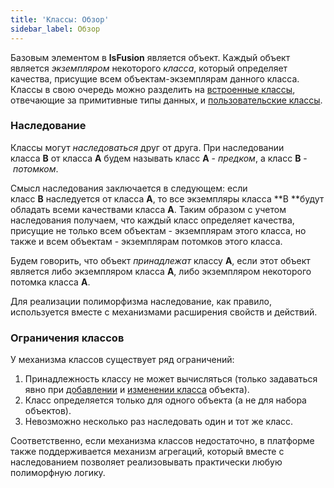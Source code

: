 ```yaml
---
title: 'Классы: Обзор'
sidebar_label: Обзор
---
```


Базовым элементом в **lsFusion** является объект. Каждый объект является *экземпляром* некоторого *класса*, который определяет качества, присущие всем объектам-экземплярам данного класса. Классы в свою очередь можно разделить на [встроенные классы](Built-in_classes.md), отвечающие за примитивные типы данных, и [пользовательские классы](Static_objects.md). 

### Наследование

Классы могут *наследоваться* друг от друга. При наследовании класса **B** от класса **A** будем называть класс **A** - *предком*, а класс **B** - *потомком*.

Смысл наследования заключается в следующем: если класс **B** наследуется от класса **A**, то все экземпляры класса **B **будут обладать всеми качествами класса **A**. Таким образом с учетом наследования получаем, что каждый класс определяет качества, присущие не только всем объектам - экземплярам этого класса, но также и всем объектам - экземплярам потомков этого класса.  

Будем говорить, что объект *принадлежат* классу **A**, если этот объект является либо экземпляром класса **A**, либо экземпляром некоторого потомка класса **A**.  

Для реализации полиморфизма наследование, как правило, используется вместе с механизмами расширения свойств и действий. 

### Ограничения классов

У механизма классов существует ряд ограничений:

1.  Принадлежность классу не может вычисляться (только задаваться явно при [добавлении](New_object_NEW_.md) и [изменении класса](Class_change_CHANGECLASS_DELETE_.md) объекта).
2.  Класс определяется только для одного объекта (а не для набора объектов).
3.  Невозможно несколько раз наследовать один и тот же класс.

Соответственно, если механизма классов недостаточно, в платформе также поддерживается механизм агрегаций, который вместе с наследованием позволяет реализовывать практически любую полиморфную логику.
